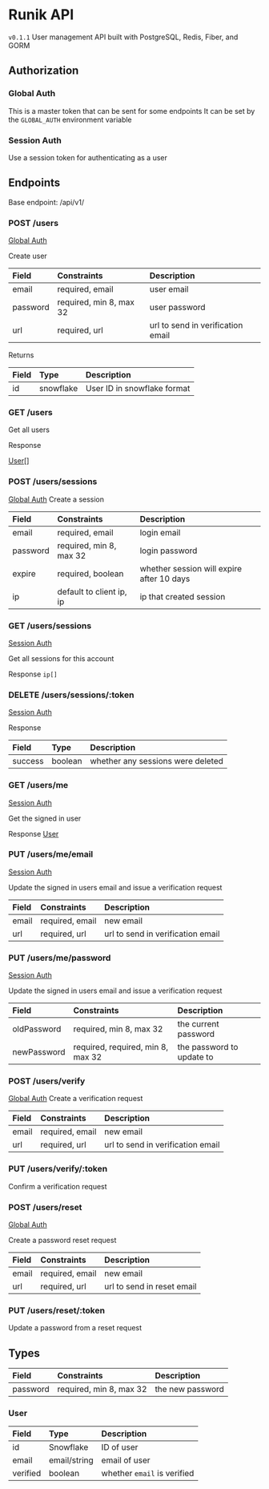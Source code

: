 # Runik API

`v0.1.1`
User management API built with PostgreSQL, Redis, Fiber, and GORM

## Authorization

### Global Auth

This is a master token that can be sent for some endpoints
It can be set by the `GLOBAL_AUTH` environment variable

### Session Auth

Use a session token for authenticating as a user

## Endpoints

Base endpoint: /api/v1/

### POST /users

[Global Auth](#global-auth)

Create user

| Field    | Constraints             | Description                       |
| :------- | :---------------------- | :-------------------------------- |
| email    | required, email         | user email                        |
| password | required, min 8, max 32 | user password                     |
| url      | required, url           | url to send in verification email |

Returns

| Field | Type      | Description                 |
| :---- | :-------- | :-------------------------- |
| id    | snowflake | User ID in snowflake format |

### GET /users

Get all users

Response

[User](#user)[]

### POST /users/sessions

[Global Auth](#global-auth)
Create a session

| Field    | Constraints              | Description                               |
| :------- | :----------------------- | :---------------------------------------- |
| email    | required, email          | login email                               |
| password | required, min 8, max 32  | login password                            |
| expire   | required, boolean        | whether session will expire after 10 days |
| ip       | default to client ip, ip | ip that created session                   |

### GET /users/sessions

[Session Auth](#session-auth)

Get all sessions for this account

Response
`ip[]`

### DELETE /users/sessions/:token

[Session Auth](#session-auth)

Response

| Field   | Type    | Description                       |
| :------ | :------ | :-------------------------------- |
| success | boolean | whether any sessions were deleted |

### GET /users/me

[Session Auth](#session-auth)

Get the signed in user

Response
[User](#user)

### PUT /users/me/email

[Session Auth](#session-auth)

Update the signed in users email and issue a verification request

| Field | Constraints     | Description                       |
| :---- | :-------------- | :-------------------------------- |
| email | required, email | new email                         |
| url   | required, url   | url to send in verification email |

### PUT /users/me/password

[Session Auth](#session-auth)

Update the signed in users email and issue a verification request

| Field       | Constraints                       | Description               |
| :---------- | :-------------------------------- | :------------------------ |
| oldPassword | required, min 8, max 32           | the current password      |
| newPassword | required, required, min 8, max 32 | the password to update to |

### POST /users/verify

[Global Auth](#global-auth)
Create a verification request

| Field | Constraints     | Description                       |
| :---- | :-------------- | :-------------------------------- |
| email | required, email | new email                         |
| url   | required, url   | url to send in verification email |

### PUT /users/verify/:token

Confirm a verification request

### POST /users/reset

[Global Auth](#global-auth)

Create a password reset request

| Field | Constraints     | Description                |
| :---- | :-------------- | :------------------------- |
| email | required, email | new email                  |
| url   | required, url   | url to send in reset email |

### PUT /users/reset/:token

Update a password from a reset request

## Types

| Field    | Constraints             | Description      |
| :------- | :---------------------- | :--------------- |
| password | required, min 8, max 32 | the new password |

### User

| Field    | Type         | Description                 |
| :------- | :----------- | :-------------------------- |
| id       | Snowflake    | ID of user                  |
| email    | email/string | email of user               |
| verified | boolean      | whether `email` is verified |
